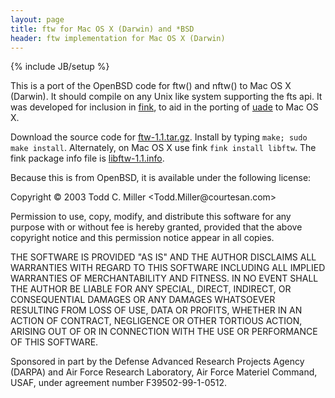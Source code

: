 ```yaml
---
layout: page
title: ftw for Mac OS X (Darwin) and *BSD
header: ftw implementation for Mac OS X (Darwin)
---
```

{% include JB/setup %}

This is a port of the OpenBSD code for ftw() and nftw() to Mac OS X (Darwin). It should compile on any Unix like system supporting the fts api. It was developed for inclusion in [fink](http://www.finkproject.org/), to aid in the porting of [uade](http://zakalwe.fi/uade/) to Mac OS X.

Download the source code for [ftw-1.1.tar.gz](ftw-1.1.tar.gz). Install by typing `make; sudo make install`. Alternately, on Mac OS X use fink `fink install libftw`. The fink package info file is [libftw-1.1.info](libftw-1.1.info).

Because this is from OpenBSD, it is available under the following license:

Copyright &copy; 2003 Todd C. Miller &lt;Todd.Miller&#64;courtesan.com&gt;

Permission to use, copy, modify, and distribute this software for any
purpose with or without fee is hereby granted, provided that the above
copyright notice and this permission notice appear in all copies.

THE SOFTWARE IS PROVIDED "AS IS" AND THE AUTHOR DISCLAIMS ALL WARRANTIES
WITH REGARD TO THIS SOFTWARE INCLUDING ALL IMPLIED WARRANTIES OF
MERCHANTABILITY AND FITNESS. IN NO EVENT SHALL THE AUTHOR BE LIABLE FOR
ANY SPECIAL, DIRECT, INDIRECT, OR CONSEQUENTIAL DAMAGES OR ANY DAMAGES
WHATSOEVER RESULTING FROM LOSS OF USE, DATA OR PROFITS, WHETHER IN AN
ACTION OF CONTRACT, NEGLIGENCE OR OTHER TORTIOUS ACTION, ARISING OUT OF
OR IN CONNECTION WITH THE USE OR PERFORMANCE OF THIS SOFTWARE.

Sponsored in part by the Defense Advanced Research Projects
Agency (DARPA) and Air Force Research Laboratory, Air Force
Materiel Command, USAF, under agreement number F39502-99-1-0512.
